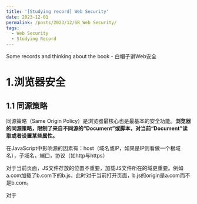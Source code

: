 ```yaml
---
title: '[Studying record] Web Security'
date: 2023-12-01
permalink: /posts/2023/12/SR_Web Security/
tags:
  - Web Security
  - Studying Record
---
```

Some records and thinking about the book - 白帽子讲Web安全

# 1.浏览器安全


## 1.1 同源策略

同源策略（Same Origin Policy）是浏览器最核心也是最基本的安全功能。**浏览器的同源策略，限制了来自不同源的“Document”或脚本，对当前“Document”读取或者设置某些属性。**

在JavaScript中影响源的因素有：host（域名或IP，如果是IP则看做一个根域名），子域名，端口，协议（如http与https）

对于当前页面，JS文件存放的位置不重要，加载JS文件所在的域更重要。例如a.com加载了b.com下的b.js，此时对于当前打开页面，b.js的origin是a.com而不是b.com。

对于<script>,<img>,<iframe>,<link>等标签都可以跨域加载资源，这些标签每次加载时，实际上相当于浏览器发起了一次GET请求，同时浏览器鞋质量JS的权限，使其不能读，写返回的内容。

## 1.2 浏览器沙箱

为了防止网页被插入恶意代码，浏览器采用多进程架构，将各个功能模块以及各个浏览器实例分开，当一个进程崩溃是也不会影响到其他进程。Chrome第一个采用多进程架构，主要分为：浏览器进程，渲染进程，插件进程，扩展进程。

Sandbox泛指“资源隔离类模块”，目的是为了让不信任的代码在一定环境下运行，限制不可信的代码访问隔离区之外的资源。跨越Sandbox边界的资源交互只能通过指定的数据通道，例如API，这些API会严格检查请求的合法性。


## 1.3 恶意网址拦截

常见的恶意网址分为两类：
- 挂马网站：在这类网站上通常会有一些恶意的脚本，试图通过利用浏览器的漏洞执行shellcode，在用户机器上植入木马。
- 钓鱼网站：这类网站通过模仿一些知名网站欺骗用户输入敏感信息等。

恶意网站拦截的工作原理一般是浏览器周期性地从服务端获取一份最新的恶意网址黑名单，如果用户访问则会弹出警告。同时，主流浏览器也支持Extended Validation SSL Certificate。


# 2.跨站脚本攻击（XSS）

## 2.1 XSS简介

Cross Site Script（XSS）攻击通常只黑客通过“HTML注入”篡改网页，插入了恶意的脚本，从而在用户浏览网页时控制浏览器的一种攻击。

XSS攻击类型：
- 反射型XSS（Non-persistent XSS）：这类攻击只是简单地把用户的输入反射给浏览器，黑客只需要诱导用户点击设计好的恶意链接，才能攻击成功。
- 存储型XSS（Persistent XSS）：这类攻击常见的场景时攻击者将存在恶意注入代码的文件或是数据已上传的方式存储到服务端，当有正常用户访问该文件或者数据时，都会在他们的浏览器执行这段恶意代码。

## 2.2 XSS构造技巧
- 利用字符编码：利用Unicode编码和GBK/GB232的编码差异，对一些过滤字符进行闭合。
- 绕过长度限制： 可以利用不同的代码写法进行XSS攻击，但最好的方法是是将恶意攻击代码写到别处，使用代码加载恶意攻击代码。Example：将代码写在“location.hash”中。也可以利用注释符绕过长度限制。 
- 使用<base>标签：通过在远程服务器伪造图片，链接或脚本，劫持当前页面中的所有使用“相对路径”的标签。
- Window.name：使用window.name对象，攻击者可以实现跨域，跨页面传递数据。
一些有用的绕过技巧[Link](htp://secinn.appspot.com/pstzine/read?issue=3&articleid=4)

## 2.3 XSS防御
- HttpOnly：该策略有微软提出。浏览器禁止页面的JS访问带有HttpOnly属性的cookie。这一防御策略严格来说是为了防御XSS攻击之后的cookie劫持。
- 输入检查：对于一些常见的web漏洞，攻击者都需要使用一些特殊字符进行payload的构造，但这些字符通常不会被用户所使用。采用白名单的方式，对用户的输入进行过滤，可以起到一定的缓解作用。但是XSS filter无法对语境进行完整的理解，因此不恰当的设置可能会导致一些错误过滤。
- 输出检查：在变量输出到html页面时，可以使用编码或者转义的方式来防御XSS攻击。例如使用HtmlEncode对Html代码进行编码，对JS使用javascriptencode。

# 3.跨站点请求伪造（CSRF）

## 3.1 CSRF介绍

攻击者通过引诱用户点击其精心构造的链接进行攻击

## 3.2 浏览器cookie策略

通常来说浏览器的cookie分为两种：Session cookie 和Third-party cookie。两者的区别在于Third-party cookie是服务器在set-cookie时指定了cookie的Expire时间，这种cookie保存在本地，到了Expire时间后失效。
Session cookie没有指定时间，在浏览器关闭之后失效，Session cookie保存在浏览器进程的内存空间中。

部分浏览器会在加载另一个域的资源时阻止third-party cookie的发送。而成功的发送可能会导致CSRF攻击成功。

## 3.3 P3P Header
P3P Header（The Platform for Privacy Preferences）是W3C制定的一项隐私标准。如果网站返回给浏览器的http头中含有P3P头，则有可能允许浏览器向第三方发送cookie

## 3.4 CSRF 防御

- 验证码：使用验证码强制用户与应用进行交互。但是验证码会影响用户体验，所以不能作为主要的防御手段
- Referer Check： 常见的互联网应用，页面与页面之间有一定的逻辑关系，这就是的每个正常请求的referer具有一定规律。Referer check可以被用于检查请求是否来自合法的源。Referer Check的缺陷在于，服务器并非什么时候都能娶到Referer。
- Anti CSRF Token： 使用一定的安全加密算法生成一个token并加入到session或cookie中，提交请求时，服务器会验证表单中的Token。

# 4.点击劫持（clickjacking）

## 4.1 点击劫持介绍
点击劫持是一种视觉上的欺骗手段，攻击者通过一个透明的不可见的iframe，覆盖在一个网页上，然后诱使用户在该网页上进行操作，此时用户将在不知情的情况下点击透明的iframe页面。通过调整iframe页面的位置，可以又是用户恰好点击在iframe页面的一些功能性按钮上。


# 5.HTML5安全


# 6.注入攻击

注入攻击的本质是把用户输入的数据当作代码执行。两个关键条件：用户能够控制输入，原本成需要执行的代码拼接了用户输入的数据。

## 6.1 SQL注入介绍
通过拼接sql查询语句到用户输入中注入sql代码进行查询。如果Web服务器开启了错误回显，则可通过错误回显获取敏感信息。

- Blind Injection：当Web服务器关闭错误回显时，可以构造简单语句，根据返回页面是否发生变化来判断SQl注入是否执行。
- Timing Injection： 利用Benchmark（）等函数，让同一个函数执行若干次，使得结果返回的时间比平时要长。通过时间长短的变化判断注入语句是否执行成功。
- 编码问题：利用Unicode和GBK的编码方式不同进行注入攻击
- SQL Column Truncation：没开启STRICT_ALL_TABLES选项时，MySQL对于用户插入的超长值只会提示warning，而不是error，这可能导致发生一些“截断”问题。例如WordPress的案例，新注册一个“admin+（55个空格）”的用户，就可以修改原管理员的密码。

## 6.2 正确地防御SQL

- 使用预编译语句：一般防御SQL注入的最佳方式，就是使用预编译语句，绑定变量。
- 使用存储过程： 使用存储过程的效果和使用预编译语句类似，其区别是存储过程需要先将SQL语句定义在数据库中，但注意存储过程中也可能会存在注入问题，应当尽量避免使用动态的SQL语句。如果无法避免则应该使用严格的输入过滤或者是编码函数来处理用户的输入数据
- 检查数据类型： 对于输入限制输入的数据类型
- 使用安全的函数，同时对于数据库而言，使用最小权限原则，避免web直接使用root等高权限账户。

## 6.3 其他注入攻击

- XML攻击：和HTML一样，注入的方式与修补的方式也很像
- 代码注入：代码注入通常是使用了一些不安全的函数，例如eval()函数。此外JSP的动态include也会导致代码注入。预防方式是避免使用不安全的函数。
- CRLF注入（Carriage return（\r）&Line feed(\n)）：由于CRLF常被使用做不同语义之间的分隔符，因此注入CRLF字符有可能改变原有语义

# 7.文件上传漏洞

文件上传漏洞通常来说是指用户上传了一个可执行的脚本文件，并通过此脚本文件获得了执行服务器端命令的能力。要完成文件上传漏洞攻击需要满足的几个条件：上传的文件能被Web容器解释执行，用户能够从Web上访问这个文件，用户上传的文件不能安全检查，格式化，图片压缩等功能改变内容。

## 7.1 绕过文件上传检查

- 很多情况下很多应用会通过判断文件名后缀的方法验证，因此可以手动修改上传过程中的POST包，在文件名后添加一个%00字节来截断某些函数对于文件名的判断。
- 还可以通过伪造文件头的方式绕过一些检查

## 7.2 一些常见问题

- Apache文件解析问题：Apache的文件名解析是从后往前解析，知道遇见认识的文件类型。所以a.php.rar.rar会被认作一个合法的上传文件，但是在Apache解析的过程中会认作一个php文件
- IID文件间隙问题：可以通过“；”截断文件名。
- PHP CGI路径解析问题： Nginx配置fastcgi使用php时，会将上传的图片当作php解析，并执行图片内容，如果图片内容是PHP文件，则会导致代码执行。

## 7.3 设计安全的文件上传功能

- 文件上传目录设置为不可执行
- 判断文件类型，使用MINE TYPE等多种方式检查，使用白名单的方式。对于图片处理采用压缩函数或者resize函数，在处理图片的同时破坏图片中可能包含的HTML代码
- 使用随机数改写文件名和文件路径
- 单独设置文件服务器的域名


# 8.应用层拒绝服务攻击

## 8.1 DDOS简介

DDOS（Distributed Denial of Service）是利用合理的请求造成资源过载，从而导致服务不可用。常见的DDOS攻击有SYN flood，UDP flood，ICMP flood等。以SYN flood为例，攻击者会伪造大量源IP地址向目标服务器发送大量的TCP握手请求。因为伪造的IP并不会应答，因此服务器在没有收到伪造的IP回应时，会重试发送并等待一个SYN time。在收到大量发送时这种半连接会消耗大量的CPU和内存资源。

## 8.2 应用层拒绝服务攻击

- cc攻击：cc攻击的远离是对一些消耗资源较大的应用页面不断发起正常的请求，以达到消耗服务端资源的目的。
- slowloris攻击：slowloris攻击的原理是以极低的速度往服务器发送HTTP请求。由于Web server对于并发的连接数有上限，因此恶意占用会导致无法接受新的请求。
- HTTP POST DOS：其原理是在发送HTTP POST包时指定一个非常大的content-lenth，然后以极低的速度发包。和slowloris类似，以这种方式占用连接数导致拒绝服务。
- Server Limit DOS：这是一种利用cookie的拒绝服务攻击，其原理是恶意地往客户端写入一个超长的cookie，则该客户端在清空cookie之前无法再访问cookie所在域的任何页面。

# 9.PHP安全

## 9.1 文件包含漏洞

文件包含漏洞本身属于代码注入的一种，其原理是注入一段用户能控制的脚本或代码，并让服务器端执行。常见导致文件包含漏洞的函数有： include(),include_once(),require()等，这些函数会将包含文件当做一个php文件执行，php内核并不会在意该文件是什么类型。
- 本地文件包含：能够打开并包含本地文件的漏洞被称为本地文件包含漏洞。
- 远程文件包含： 如果PHP的配置选项allow_url_include为ON的话，则include等函数可以加载远程文件，这种漏洞被称为远程包含漏洞

## 9.2 变量覆盖漏洞

- 全局变量覆盖：变量如果未被初始化，且能被用户控制，则很有可能会导致安全问题尤其是在register_globals为ON时。
- extract()变量覆盖： 当extract函数从用户可以控制的数组中导出变量时，可能发生变量覆盖。
- 遍历初始化变量：常见的一些以遍历的方式释放变量的代码，可能会导致变量覆盖
- import_request_variables变量覆盖
- parse_str变量覆盖

## 9.3 代码执行漏洞



